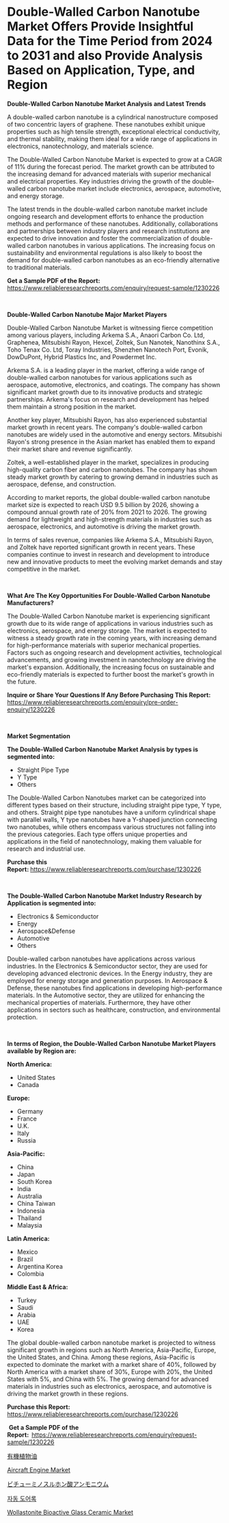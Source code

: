 <p><h1>Double-Walled Carbon Nanotube Market Offers Provide Insightful Data for the Time Period from 2024 to 2031 and also Provide Analysis Based on Application, Type, and Region</h1></p><p><strong>Double-Walled Carbon Nanotube Market Analysis and Latest Trends</strong></p>
<p><p>A double-walled carbon nanotube is a cylindrical nanostructure composed of two concentric layers of graphene. These nanotubes exhibit unique properties such as high tensile strength, exceptional electrical conductivity, and thermal stability, making them ideal for a wide range of applications in electronics, nanotechnology, and materials science.</p><p>The Double-Walled Carbon Nanotube Market is expected to grow at a CAGR of 11% during the forecast period. The market growth can be attributed to the increasing demand for advanced materials with superior mechanical and electrical properties. Key industries driving the growth of the double-walled carbon nanotube market include electronics, aerospace, automotive, and energy storage.</p><p>The latest trends in the double-walled carbon nanotube market include ongoing research and development efforts to enhance the production methods and performance of these nanotubes. Additionally, collaborations and partnerships between industry players and research institutions are expected to drive innovation and foster the commercialization of double-walled carbon nanotubes in various applications. The increasing focus on sustainability and environmental regulations is also likely to boost the demand for double-walled carbon nanotubes as an eco-friendly alternative to traditional materials.</p></p>
<p><strong>Get a Sample PDF of the Report:&nbsp;</strong> <a href="https://www.reliableresearchreports.com/enquiry/request-sample/1230226">https://www.reliableresearchreports.com/enquiry/request-sample/1230226</a></p>
<p>&nbsp;</p>
<p><strong>Double-Walled Carbon Nanotube Major Market Players</strong></p>
<p><p>Double-Walled Carbon Nanotube Market is witnessing fierce competition among various players, including Arkema S.A., Anaori Carbon Co. Ltd, Graphenea, Mitsubishi Rayon, Hexcel, Zoltek, Sun Nanotek, Nanothinx S.A., Toho Tenax Co. Ltd, Toray Industries, Shenzhen Nanotech Port, Evonik, DowDuPont, Hybrid Plastics Inc, and Powdermet Inc.</p><p>Arkema S.A. is a leading player in the market, offering a wide range of double-walled carbon nanotubes for various applications such as aerospace, automotive, electronics, and coatings. The company has shown significant market growth due to its innovative products and strategic partnerships. Arkema's focus on research and development has helped them maintain a strong position in the market.</p><p>Another key player, Mitsubishi Rayon, has also experienced substantial market growth in recent years. The company's double-walled carbon nanotubes are widely used in the automotive and energy sectors. Mitsubishi Rayon's strong presence in the Asian market has enabled them to expand their market share and revenue significantly.</p><p>Zoltek, a well-established player in the market, specializes in producing high-quality carbon fiber and carbon nanotubes. The company has shown steady market growth by catering to growing demand in industries such as aerospace, defense, and construction.</p><p>According to market reports, the global double-walled carbon nanotube market size is expected to reach USD 9.5 billion by 2026, showing a compound annual growth rate of 20% from 2021 to 2026. The growing demand for lightweight and high-strength materials in industries such as aerospace, electronics, and automotive is driving the market growth.</p><p>In terms of sales revenue, companies like Arkema S.A., Mitsubishi Rayon, and Zoltek have reported significant growth in recent years. These companies continue to invest in research and development to introduce new and innovative products to meet the evolving market demands and stay competitive in the market.</p></p>
<p>&nbsp;</p>
<p><strong>What Are The Key Opportunities For Double-Walled Carbon Nanotube Manufacturers?</strong></p>
<p><p>The Double-Walled Carbon Nanotube market is experiencing significant growth due to its wide range of applications in various industries such as electronics, aerospace, and energy storage. The market is expected to witness a steady growth rate in the coming years, with increasing demand for high-performance materials with superior mechanical properties. Factors such as ongoing research and development activities, technological advancements, and growing investment in nanotechnology are driving the market's expansion. Additionally, the increasing focus on sustainable and eco-friendly materials is expected to further boost the market's growth in the future.</p></p>
<p><strong>Inquire or Share Your Questions If Any Before Purchasing This Report:</strong> <a href="https://www.reliableresearchreports.com/enquiry/pre-order-enquiry/1230226">https://www.reliableresearchreports.com/enquiry/pre-order-enquiry/1230226</a></p>
<p>&nbsp;</p>
<p><strong>Market Segmentation</strong></p>
<p><strong>The Double-Walled Carbon Nanotube Market Analysis by types is segmented into:</strong></p>
<p><ul><li>Straight Pipe Type</li><li>Y Type</li><li>Others</li></ul></p>
<p><p>The Double-Walled Carbon Nanotubes market can be categorized into different types based on their structure, including straight pipe type, Y type, and others. Straight pipe type nanotubes have a uniform cylindrical shape with parallel walls, Y type nanotubes have a Y-shaped junction connecting two nanotubes, while others encompass various structures not falling into the previous categories. Each type offers unique properties and applications in the field of nanotechnology, making them valuable for research and industrial use.</p></p>
<p><strong>Purchase this Report:&nbsp;</strong><a href="https://www.reliableresearchreports.com/purchase/1230226">https://www.reliableresearchreports.com/purchase/1230226</a></p>
<p>&nbsp;</p>
<p><strong>The Double-Walled Carbon Nanotube Market Industry Research by Application is segmented into:</strong></p>
<p><ul><li>Electronics & Semiconductor</li><li>Energy</li><li>Aerospace&Defense</li><li>Automotive</li><li>Others</li></ul></p>
<p><p>Double-walled carbon nanotubes have applications across various industries. In the Electronics & Semiconductor sector, they are used for developing advanced electronic devices. In the Energy industry, they are employed for energy storage and generation purposes. In Aerospace & Defense, these nanotubes find applications in developing high-performance materials. In the Automotive sector, they are utilized for enhancing the mechanical properties of materials. Furthermore, they have other applications in sectors such as healthcare, construction, and environmental protection.</p></p>
<p>&nbsp;</p>
<p><strong>In terms of Region, the Double-Walled Carbon Nanotube Market Players available by Region are:</strong></p>
<p>
    <p> <strong> North America: </strong>
        <ul>
            <li>United States</li>
            <li>Canada</li>
        </ul>
        </p> 
    <p> <strong> Europe: </strong>
        <ul>
            <li>Germany</li>
            <li>France</li>
            <li>U.K.</li>
            <li>Italy</li>
            <li>Russia</li>
        </ul>
        </p> 
    <p> <strong> Asia-Pacific: </strong>
        <ul>
            <li>China</li>
            <li>Japan</li>
            <li>South Korea</li>
            <li>India</li>
            <li>Australia</li>
            <li>China Taiwan</li>
            <li>Indonesia</li>
            <li>Thailand</li>
            <li>Malaysia</li>
        </ul>
        </p> 
    <p> <strong> Latin America: </strong>
        <ul>
            <li>Mexico</li>
            <li>Brazil</li>
            <li>Argentina Korea</li>
            <li>Colombia</li>
        </ul>
        </p> 
    <p> <strong> Middle East & Africa: </strong>
        <ul>
            <li>Turkey</li>
            <li>Saudi</li>
            <li>Arabia</li>
            <li>UAE</li>
            <li>Korea</li>
        </ul>
    </p>
    </p>
<p><p>The global double-walled carbon nanotube market is projected to witness significant growth in regions such as North America, Asia-Pacific, Europe, the United States, and China. Among these regions, Asia-Pacific is expected to dominate the market with a market share of 40%, followed by North America with a market share of 30%, Europe with 20%, the United States with 5%, and China with 5%. The growing demand for advanced materials in industries such as electronics, aerospace, and automotive is driving the market growth in these regions.</p></p>
<p><strong>Purchase this Report: </strong><a href="https://www.reliableresearchreports.com/purchase/1230226">https://www.reliableresearchreports.com/purchase/1230226</a></p>
<p>&nbsp;<strong>Get a Sample PDF of the Report:&nbsp;&nbsp;</strong><a href="https://www.reliableresearchreports.com/enquiry/request-sample/1230226">https://www.reliableresearchreports.com/enquiry/request-sample/1230226</a></p>
<p><strong></strong></p>
<p><p><a href="https://github.com/efcvopdgkdx128/Market-Research-Report-List-1/blob/main/74461081106.md">有機植物油</a></p><p><a href="https://issuu.com/reportprime-2/docs/aircraft-engine-market-size-2030.pptx">Aircraft Engine Market</a></p><p><a href="https://github.com/hwbcz413288296/Market-Research-Report-List-1/blob/main/76898221107.md">ビチューミノスルホン酸アンモニウム</a></p><p><a href="https://github.com/bunxhcci35271755/Market-Research-Report-List-1/blob/main/2900622798.md">자동 도어록</a></p><p><a href="https://github.com/Sherrillcrooksxa8i18ucf2m/Market-Research-Report-List-1/blob/main/wollastonite-bioactive-glass-ceramic-market.md">Wollastonite Bioactive Glass Ceramic Market</a></p></p>